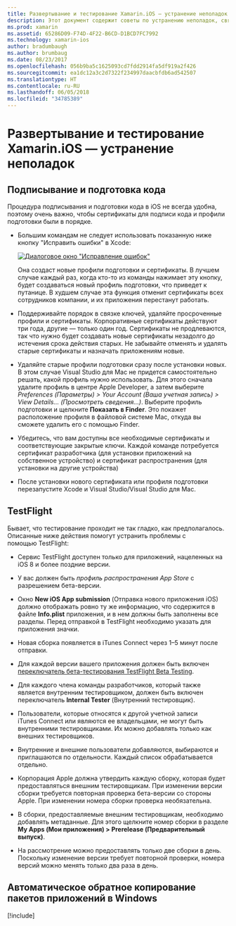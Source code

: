 ```yaml
---
title: Развертывание и тестирование Xamarin.iOS — устранение неполадок
description: Этот документ содержит советы по устранению неполадок, связанных с подготовкой и подписыванием кода, TestFlight и копированием пакета приложений iOS с узла сборки Mac в Windows.
ms.prod: xamarin
ms.assetid: 65286D09-F74D-4F22-B6CD-D1BCD7FC7992
ms.technology: xamarin-ios
author: bradumbaugh
ms.author: brumbaug
ms.date: 08/23/2017
ms.openlocfilehash: 056b9ba5c1625093cd7fdd2914fa5df919a2f426
ms.sourcegitcommit: ea1dc12a3c2d7322f234997daacbfdb6ad542507
ms.translationtype: HT
ms.contentlocale: ru-RU
ms.lasthandoff: 06/05/2018
ms.locfileid: "34785389"
---
```

# <a name="xamarinios-testing-and-deployment---troubleshooting"></a>Развертывание и тестирование Xamarin.iOS — устранение неполадок

## <a name="code-signing--provisioning"></a>Подписывание и подготовка кода

Процедура подписывания и подготовки кода в iOS не всегда удобна, поэтому очень важно, чтобы сертификаты для подписи кода и профили подготовки были в порядке.

* Большим командам не следует использовать показанную ниже кнопку "Исправить ошибки" в Xcode:

    [![](troubleshooting-images/fixissue.png "Диалоговое окно \"Исправление ошибок\"")](troubleshooting-images/fixissue.png#lightbox)

    Она создаст новые профили подготовки и сертификаты. В лучшем случае каждый раз, когда кто-то из команды нажимает эту кнопку, будет создаваться новый профиль подготовки, что приведет к путанице. В худшем случае эта функция отменит сертификаты всех сотрудников компании, и их приложения перестанут работать.

* Поддерживайте порядок в связке ключей, удаляйте просроченные профили и сертификаты. Корпоративные сертификаты действуют три года, другие — только один год. Сертификаты не продлеваются, так что нужно будет создавать новые сертификаты незадолго до истечения срока действия старых. Не забывайте отменять и удалять старые сертификаты и назначать приложениям новые.

* Удаляйте старые профили подготовки сразу после установки новых. В этом случае Visual Studio для Mac не придется самостоятельно решать, какой профиль нужно использовать. Для этого сначала удалите профиль в центре Apple Developer, а затем выберите *Preferences (Параметры) > Your Account (Ваша учетная запись) > View Details… (Просмотреть сведения...)*. Выберите профиль подготовки и щелкните **Показать в Finder**. Это покажет расположение профиля в файловой системе Mac, откуда вы сможете удалить его с помощью Finder.

* Убедитесь, что вам доступны все необходимые сертификаты и соответствующие закрытые ключи. Каждой команде потребуется сертификат разработчика (для установки приложений на собственное устройство) и сертификат распространения (для установки на другие устройства)

* После установки нового сертификата или профиля подготовки перезапустите Xcode и Visual Studio/Visual Studio для Mac.

## <a name="testflight"></a>TestFlight

Бывает, что тестирование проходит не так гладко, как предполагалось.  Описанные ниже действия помогут устранить проблемы с помощью TestFlight:

- Сервис TestFlight доступен только для приложений, нацеленных на iOS 8 и более поздние версии.

- У вас должен быть *профиль распространения App Store* с разрешением бета-версии.

- Окно **New iOS App submission** (Отправка нового приложения iOS) должно отображать ровно ту же информацию, что содержится в файле **Info.plist** приложения, и в нем должны быть заполнены все разделы. Перед отправкой в TestFlight необходимо указать для приложения значки.

- Новая сборка появляется в iTunes Connect через 1–5 минут после отправки.

- Для каждой версии вашего приложения должен быть включен [переключатель бета-тестирования TestFlight Beta Testing](~/ios/deploy-test/testflight.md#beta-testing).

- Для каждого члена команды разработчиков, который также является внутренним тестировщиком, должен быть включен переключатель **Internal Tester** (Внутренний тестировщик).

- Пользователи, которые относятся к другой учетной записи iTunes Connect или являются ее владельцами, не могут быть внутренними тестировщиками. Их можно добавлять только как внешних тестировщиков.

- Внутренние и внешние пользователи добавляются, выбираются и приглашаются по отдельности. Каждый список обрабатывается отдельно.

- Корпорация Apple должна утвердить каждую сборку, которая будет предоставляться внешним тестировщикам. При изменении версии сборки требуется повторная проверка бета-версии со стороны Apple. При изменении номера сборки проверка необязательна.

- В сборки, предоставляемые внешним тестировщикам, необходимо добавлять метаданные. Для этого щелкните номер сборки в разделе **My Apps (Мои приложения) > Prerelease (Предварительный выпуск)**.

- На рассмотрение можно предоставлять только две сборки в день. Поскольку изменение версии требует повторной проверки, номера версий можно менять только два раза в день.

<a name="Automatically_copy_app_bundles_back_to_Windows" />

## <a name="automatically-copy-app-bundles-back-to-windows"></a>Автоматическое обратное копирование пакетов приложений в Windows

[!include[](~/ios/includes/copy-app-bundle-to-windows.md)]

